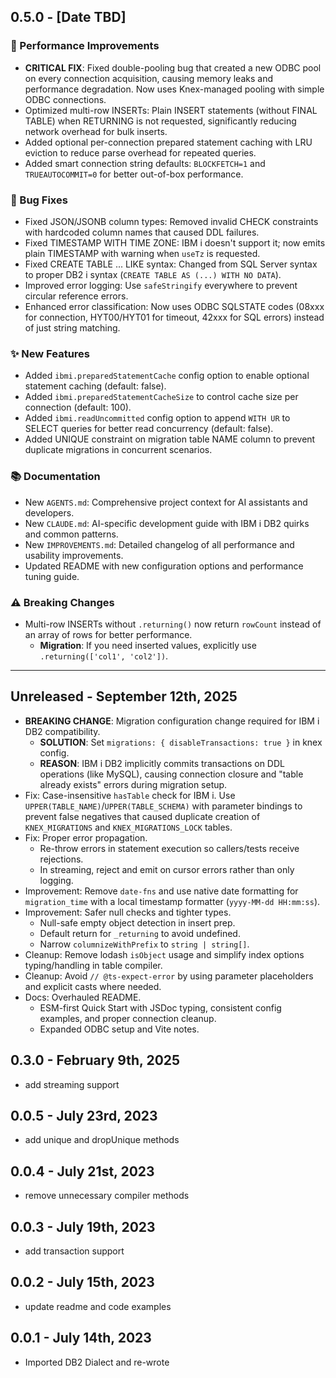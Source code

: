 ## 0.5.0 - [Date TBD]

### 🚀 Performance Improvements
- **CRITICAL FIX**: Fixed double-pooling bug that created a new ODBC pool on every connection acquisition, causing memory leaks and performance degradation. Now uses Knex-managed pooling with simple ODBC connections.
- Optimized multi-row INSERTs: Plain INSERT statements (without FINAL TABLE) when RETURNING is not requested, significantly reducing network overhead for bulk inserts.
- Added optional per-connection prepared statement caching with LRU eviction to reduce parse overhead for repeated queries.
- Added smart connection string defaults: `BLOCKFETCH=1` and `TRUEAUTOCOMMIT=0` for better out-of-box performance.

### 🐛 Bug Fixes
- Fixed JSON/JSONB column types: Removed invalid CHECK constraints with hardcoded column names that caused DDL failures.
- Fixed TIMESTAMP WITH TIME ZONE: IBM i doesn't support it; now emits plain TIMESTAMP with warning when `useTz` is requested.
- Fixed CREATE TABLE ... LIKE syntax: Changed from SQL Server syntax to proper DB2 i syntax (`CREATE TABLE AS (...) WITH NO DATA`).
- Improved error logging: Use `safeStringify` everywhere to prevent circular reference errors.
- Enhanced error classification: Now uses ODBC SQLSTATE codes (08xxx for connection, HYT00/HYT01 for timeout, 42xxx for SQL errors) instead of just string matching.

### ✨ New Features
- Added `ibmi.preparedStatementCache` config option to enable optional statement caching (default: false).
- Added `ibmi.preparedStatementCacheSize` to control cache size per connection (default: 100).
- Added `ibmi.readUncommitted` config option to append `WITH UR` to SELECT queries for better read concurrency (default: false).
- Added UNIQUE constraint on migration table NAME column to prevent duplicate migrations in concurrent scenarios.

### 📚 Documentation
- New `AGENTS.md`: Comprehensive project context for AI assistants and developers.
- New `CLAUDE.md`: AI-specific development guide with IBM i DB2 quirks and common patterns.
- New `IMPROVEMENTS.md`: Detailed changelog of all performance and usability improvements.
- Updated README with new configuration options and performance tuning guide.

### ⚠️ Breaking Changes
- Multi-row INSERTs without `.returning()` now return `rowCount` instead of an array of rows for better performance.
  - **Migration**: If you need inserted values, explicitly use `.returning(['col1', 'col2'])`.

---

## Unreleased - September 12th, 2025

- **BREAKING CHANGE**: Migration configuration change required for IBM i DB2 compatibility.
  - **SOLUTION**: Set `migrations: { disableTransactions: true }` in knex config.
  - **REASON**: IBM i DB2 implicitly commits transactions on DDL operations (like MySQL), causing connection closure and "table already exists" errors during migration setup.
- Fix: Case-insensitive `hasTable` check for IBM i. Use `UPPER(TABLE_NAME)`/`UPPER(TABLE_SCHEMA)` with parameter bindings to prevent false negatives that caused duplicate creation of `KNEX_MIGRATIONS` and `KNEX_MIGRATIONS_LOCK` tables.
- Fix: Proper error propagation.
	- Re-throw errors in statement execution so callers/tests receive rejections.
	- In streaming, reject and emit on cursor errors rather than only logging.
- Improvement: Remove `date-fns` and use native date formatting for `migration_time` with a local timestamp formatter (`yyyy-MM-dd HH:mm:ss`).
- Improvement: Safer null checks and tighter types.
	- Null-safe empty object detection in insert prep.
	- Default return for `_returning` to avoid undefined.
	- Narrow `columnizeWithPrefix` to `string | string[]`.
- Cleanup: Remove lodash `isObject` usage and simplify index options typing/handling in table compiler.
- Cleanup: Avoid `// @ts-expect-error` by using parameter placeholders and explicit casts where needed.
- Docs: Overhauled README.
	- ESM-first Quick Start with JSDoc typing, consistent config examples, and proper connection cleanup.
	- Expanded ODBC setup and Vite notes.

## 0.3.0 - February 9th, 2025
- add streaming support

## 0.0.5 - July 23rd, 2023
- add unique and dropUnique methods

## 0.0.4 - July 21st, 2023
- remove unnecessary compiler methods

## 0.0.3 - July 19th, 2023
- add transaction support

## 0.0.2 - July 15th, 2023
- update readme and code examples

## 0.0.1 - July 14th, 2023
- Imported DB2 Dialect and re-wrote
